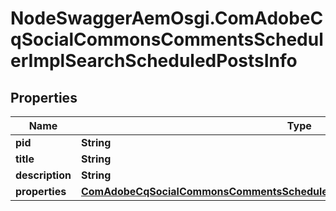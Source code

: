 # NodeSwaggerAemOsgi.ComAdobeCqSocialCommonsCommentsSchedulerImplSearchScheduledPostsInfo

## Properties

Name | Type | Description | Notes
------------ | ------------- | ------------- | -------------
**pid** | **String** |  | [optional] 
**title** | **String** |  | [optional] 
**description** | **String** |  | [optional] 
**properties** | [**ComAdobeCqSocialCommonsCommentsSchedulerImplSearchScheduledPostsProperties**](ComAdobeCqSocialCommonsCommentsSchedulerImplSearchScheduledPostsProperties.md) |  | [optional] 


